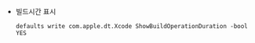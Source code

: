 - 빌드시간 표시
    ```Shell
    defaults write com.apple.dt.Xcode ShowBuildOperationDuration -bool YES
    ```
